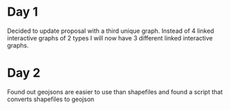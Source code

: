 # Day 1
Decided to update proposal with a third unique graph. Instead of 4 linked interactive graphs of 2 types I will now have 3 different linked interactive graphs.

# Day 2
Found out geojsons are easier to use than shapefiles and found a script that converts shapefiles to geojson
